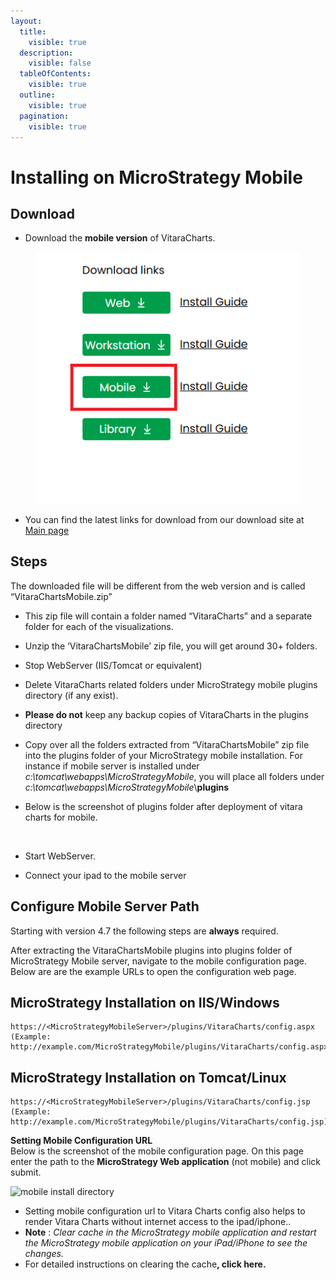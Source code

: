 ```yaml
---
layout:
  title:
    visible: true
  description:
    visible: false
  tableOfContents:
    visible: true
  outline:
    visible: true
  pagination:
    visible: true
---
```


# Installing on MicroStrategy Mobile

## Download <a href="#download" id="download"></a>

* Download the **mobile version** of VitaraCharts.

<figure><img src="../.gitbook/assets/Mobile.PNG" alt=""><figcaption></figcaption></figure>

* You can find the latest links for download from our download site at [Main page](https://www.vitaracharts.com/ms-product-downloads)

## Steps <a href="#steps" id="steps"></a>

The downloaded file will be different from the web version and is called “VitaraChartsMobile.zip”

* This zip file will contain a folder named “VitaraCharts” and a separate folder for each of the visualizations.
* Unzip the ‘VitaraChartsMobile’ zip file, you will get around 30+ folders.
* Stop​ WebServer (IIS/Tomcat or equivalent)
* Delete VitaraCharts related folders under MicroStrategy mobile plugins directory (if any exist).
* **Please ​do not**​ keep any backup copies of VitaraCharts in the plugins directory
* Copy over all the folders extracted from “VitaraChartsMobile” zip file into the plugins folder of your MicroStrategy mobile installation. For instance if mobile server is installed under _c:\tomcat\webapps\MicroStrategyMobile​_, you will place all folders under _c:\tomcat\webapps\MicroStrategyMobile​_\​**plugins**
*   Below is the screenshot of plugins folder after deployment of vitara charts for mobile.&#x20;

    <figure><img src="https://vitaracharts.github.io/assets/img/mobileInstallDirectory.png" alt=""><figcaption></figcaption></figure>
* Start​ WebServer.
* Connect your ipad to the mobile server

## Configure Mobile Server Path <a href="#configure-mobile-server-path" id="configure-mobile-server-path"></a>

Starting with version 4.7 the following steps are **always** required.

After extracting the VitaraChartsMobile plugins into plugins folder of MicroStrategy Mobile server, navigate to the mobile configuration page. Below are are the example URLs to open the configuration web page.

## **MicroStrategy Installation on IIS/Windows**

```
https://<MicroStrategyMobileServer>/plugins/VitaraCharts/config.aspx 
(Example: ​http://example.com/MicroStrategyMobile/plugins/VitaraCharts/config.aspx)
```

## **MicroStrategy Installation on Tomcat/Linux**

```
https://<MicroStrategyMobileServer>/plugins/VitaraCharts/config.jsp 
(Example: ​http://example.com/MicroStrategyMobile/plugins/VitaraCharts/config.jsp)
```

**Setting Mobile Configuration URL**​\
Below is the screenshot of the mobile configuration page. On this page enter the path to the **MicroStrategy Web application** (not mobile) and click submit.

![mobile install directory](https://vitaracharts.github.io/assets/img/mobileconfig.png)

* Setting mobile configuration url to Vitara Charts config also helps to render Vitara Charts without internet access to the ipad/iphone..
* **Note** : _Clear cache in the MicroStrategy mobile application and restart the MicroStrategy mobile application on your iPad/iPhone to see the changes._
* &#x20;For detailed instructions on clearing the cach&#x65;**, click here.**
